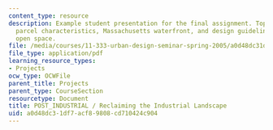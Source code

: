 ```yaml
---
content_type: resource
description: Example student presentation for the final assignment. Topics include  industrial
  parcel characteristics, Massachusetts waterfront, and design guidelines for public
  open space.
file: /media/courses/11-333-urban-design-seminar-spring-2005/a0d48dc31df7acf89808cd710424c904_recla_indu_lands.pdf
file_type: application/pdf
learning_resource_types:
- Projects
ocw_type: OCWFile
parent_title: Projects
parent_type: CourseSection
resourcetype: Document
title: POST_INDUSTRIAL / Reclaiming the Industrial Landscape
uid: a0d48dc3-1df7-acf8-9808-cd710424c904
---
```

